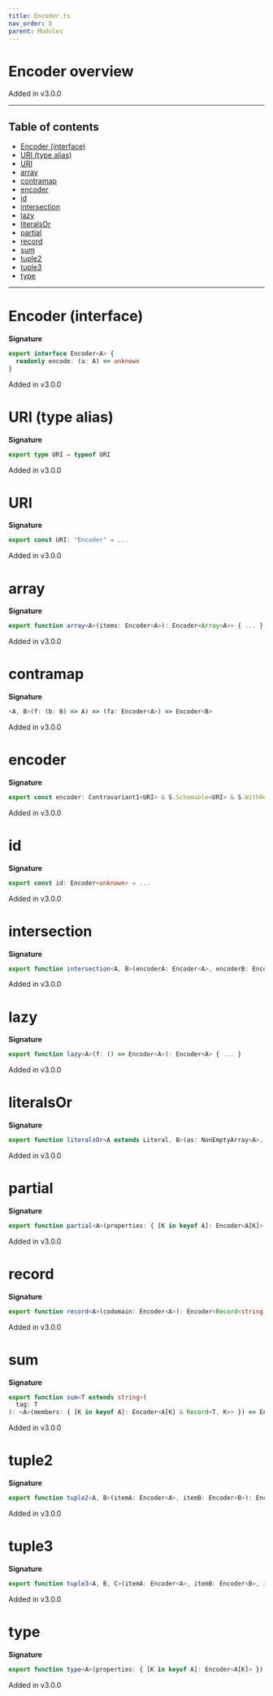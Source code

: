 ```yaml
---
title: Encoder.ts
nav_order: 8
parent: Modules
---
```


# Encoder overview

Added in v3.0.0

---

<h2 class="text-delta">Table of contents</h2>

- [Encoder (interface)](#encoder-interface)
- [URI (type alias)](#uri-type-alias)
- [URI](#uri)
- [array](#array)
- [contramap](#contramap)
- [encoder](#encoder)
- [id](#id)
- [intersection](#intersection)
- [lazy](#lazy)
- [literalsOr](#literalsor)
- [partial](#partial)
- [record](#record)
- [sum](#sum)
- [tuple2](#tuple2)
- [tuple3](#tuple3)
- [type](#type)

---

# Encoder (interface)

**Signature**

```ts
export interface Encoder<A> {
  readonly encode: (a: A) => unknown
}
```

Added in v3.0.0

# URI (type alias)

**Signature**

```ts
export type URI = typeof URI
```

Added in v3.0.0

# URI

**Signature**

```ts
export const URI: "Encoder" = ...
```

Added in v3.0.0

# array

**Signature**

```ts
export function array<A>(items: Encoder<A>): Encoder<Array<A>> { ... }
```

Added in v3.0.0

# contramap

**Signature**

```ts
<A, B>(f: (b: B) => A) => (fa: Encoder<A>) => Encoder<B>
```

Added in v3.0.0

# encoder

**Signature**

```ts
export const encoder: Contravariant1<URI> & S.Schemable<URI> & S.WithRefinement<URI> = ...
```

Added in v3.0.0

# id

**Signature**

```ts
export const id: Encoder<unknown> = ...
```

Added in v3.0.0

# intersection

**Signature**

```ts
export function intersection<A, B>(encoderA: Encoder<A>, encoderB: Encoder<B>): Encoder<A & B> { ... }
```

Added in v3.0.0

# lazy

**Signature**

```ts
export function lazy<A>(f: () => Encoder<A>): Encoder<A> { ... }
```

Added in v3.0.0

# literalsOr

**Signature**

```ts
export function literalsOr<A extends Literal, B>(as: NonEmptyArray<A>, or: Encoder<B>): Encoder<A | B> { ... }
```

Added in v3.0.0

# partial

**Signature**

```ts
export function partial<A>(properties: { [K in keyof A]: Encoder<A[K]> }): Encoder<Partial<A>> { ... }
```

Added in v3.0.0

# record

**Signature**

```ts
export function record<A>(codomain: Encoder<A>): Encoder<Record<string, A>> { ... }
```

Added in v3.0.0

# sum

**Signature**

```ts
export function sum<T extends string>(
  tag: T
): <A>(members: { [K in keyof A]: Encoder<A[K] & Record<T, K>> }) => Encoder<A[keyof A]> { ... }
```

Added in v3.0.0

# tuple2

**Signature**

```ts
export function tuple2<A, B>(itemA: Encoder<A>, itemB: Encoder<B>): Encoder<[A, B]> { ... }
```

Added in v3.0.0

# tuple3

**Signature**

```ts
export function tuple3<A, B, C>(itemA: Encoder<A>, itemB: Encoder<B>, itemC: Encoder<C>): Encoder<[A, B, C]> { ... }
```

Added in v3.0.0

# type

**Signature**

```ts
export function type<A>(properties: { [K in keyof A]: Encoder<A[K]> }): Encoder<A> { ... }
```

Added in v3.0.0
